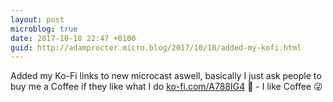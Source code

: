 ```yaml
---
layout: post
microblog: true
date: 2017-10-18 22:47 +0100
guid: http://adamprocter.micro.blog/2017/10/18/added-my-kofi.html
---
```

Added my Ko-Fi links to new microcast aswell, basically I just ask people to buy me a Coffee if they like what I do [ko-fi.com/A788IG4](https://ko-fi.com/A788IG4) 🙂 - I like Coffee 😜
